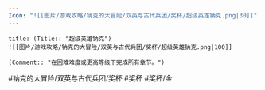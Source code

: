 ```yaml
---
Icon: "![[图片/游戏攻略/钠克的大冒险/双英与古代兵团/奖杯/超级英雄钠克.png|30]]"
---
```

```ad-common-gold-trophy
title: (Title:: "超级英雄钠克")
![[图片/游戏攻略/钠克的大冒险/双英与古代兵团/奖杯/超级英雄钠克.png|100]]

(Comment:: "在困难难度或更高等级下完成所有章节。")
```

#钠克的大冒险/双英与古代兵团/奖杯 #奖杯 #奖杯/金
